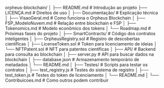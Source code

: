 orpheus-blockchain/
│
├── README.md               # Introdução ao projeto
├── LICENÇA.md              # Direitos de uso
│
├── Documentação/           # Explicação técnica
│   ├── VisaoGeral.md       # Como funciona o Orpheus Blockchain
│   ├── FSP_ModeloNuvem.md  # Relação entre blockchain e FSP
│   ├── Tokenomics.md       # Modelo econômico dos tokens
│   └── Roadmap.md          # Próximas fases do projeto
│
├── SmartContracts/         # Código dos contratos inteligentes
│   ├── OrpheusRegistry.sol # Registro de descobertas científicas
│   ├── LicenseToken.sol    # Token para licenciamento de ideias
│   └── NFTPatent.sol       # NFT para patentes científicas
│
├── API/                    # Backend para consulta ao blockchain
│   ├── server.py           # API para buscar dados na blockchain
│   ├── database.json       # Armazenamento temporário de metadados
│   └── README.md
│
├── Testes/                 # Scripts para testar os contratos
│   ├── test_registry.js    # Testes do sistema de registro
│   ├── test_token.js       # Testes do token de licenciamento
│   └── README.md
│
└── Contribuicoes.md        # Como outros podem contribuir
